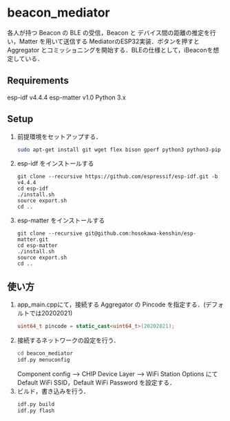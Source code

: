 # beacon_mediator
各人が持つ Beacon の BLE の受信，Beacon と デバイス間の距離の推定を行い，Matter を用いて送信する MediatorのESP32実装．ボタンを押すと Aggregator とコミッショニングを開始する．BLEの仕様として，iBeaconを想定している．
## Requirements
esp-idf v4.4.4
esp-matter v1.0
Python 3.x
## Setup
1. 前提環境をセットアップする．
    ```bash
    sudo apt-get install git wget flex bison gperf python3 python3-pip python3-venv cmake ninja-build ccache libffi-dev libssl-dev dfu-util libusb-1.0-0
    ```
2. esp-idf をインストールする
    ```
    git clone --recursive https://github.com/espressif/esp-idf.git -b v4.4.4
    cd esp-idf
    ./install.sh
    source export.sh
    cd ..
    ```
3. esp-matter をインストールする
    ```
    git clone --recursive git@github.com:hosokawa-kenshin/esp-matter.git
    cd esp-matter
    ./install.sh
    source export.sh
    cd ..
    ```
## 使い方
1. app_main.cppにて，接続する Aggregator の Pincode を指定する．(デフォルトでは20202021)
    ```cpp
    uint64_t pincode = static_cast<uint64_t>(20202021);
    ```
2. 接続するネットワークの設定を行う．
    ```bash
    cd beacon_mediator
    idf.py menuconfig
    ```
    Component config --> CHIP Device Layer --> WiFi Station Options にて Default WiFi SSID，Default WiFi Password を設定する．
3. ビルド，書き込みを行う．
    ```bash
    idf.py build
    idf.py flash
    ```